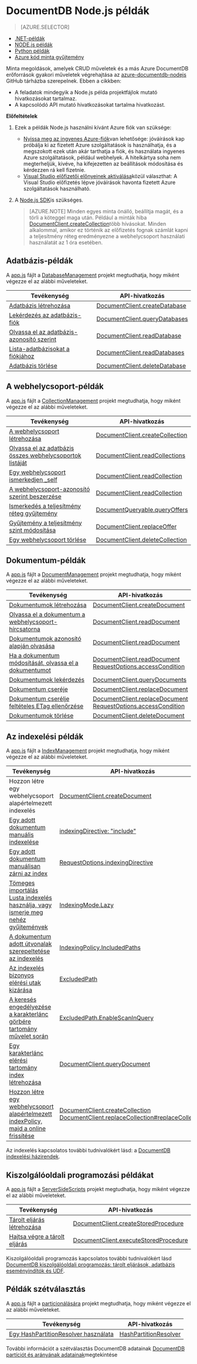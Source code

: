 <properties
    pageTitle="Példák NoSQL Node.js DocumentDB |} Microsoft Azure"
    description="Található NoSQL Node.js példák github a gyakori feladatok a DocumentDB, beleértve a JSON dokumentumok CRUD műveleteket NoSQL adatbázisokban."
    keywords="NODE.js példák"
    services="documentdb"
    authors="moderakh"
    manager="jhubbard"
    editor="monicar"
    documentationCenter="nodejs"/>

<tags
    ms.service="documentdb"
    ms.workload="data-services"
    ms.tgt_pltfrm="na"
    ms.devlang="na"
    ms.topic="article"
    ms.date="10/03/2016"
    ms.author="moderakh"/>


# <a name="documentdb-nodejs-examples"></a>DocumentDB Node.js példák

> [AZURE.SELECTOR]
- [.NET-példák](documentdb-dotnet-samples.md)
- [NODE.js példák](documentdb-nodejs-samples.md)
- [Python példák](documentdb-python-samples.md)
- [Azure kód minta gyűjtemény](https://azure.microsoft.com/documentation/samples/?service=documentdb)

Minta megoldások, amelyek CRUD műveletek és a más Azure DocumentDB erőforrások gyakori műveletek végrehajtása az [azure-documentdb-nodejs](https://github.com/Azure/azure-documentdb-node/tree/master/samples) GitHub tárházba szerepelnek. Ebben a cikkben:

- A feladatok mindegyik a Node.js példa projektfájlok mutató hivatkozásokat tartalmaz.
- A kapcsolódó API mutató hivatkozásokat tartalma hivatkozást.

**Előfeltételek**

1. Ezek a példák Node.js használni kívánt Azure fiók van szüksége:
    - [Nyissa meg az ingyenes Azure-fiók](https://azure.microsoft.com/pricing/free-trial/)van lehetősége: jóváírások kap próbálja ki az fizetett Azure szolgáltatások is használhatja, és a megszokott ezek után akár tarthatja a fiók, és használata ingyenes Azure szolgáltatások, például webhelyek. A hitelkártya soha nem megterheljük, kivéve, ha kifejezetten az beállítások módosítása és kérdezzen rá kell fizetnie.
   - [Visual Studio előfizetői előnyeinek aktiválása](https://azure.microsoft.com/pricing/member-offers/msdn-benefits-details/)közül választhat: A Visual Studio előfizetés lépve jóváírások havonta fizetett Azure szolgáltatások használható.
2. A [Node.js SDK](documentdb-sdk-node.md)is szükséges.

    > [AZURE.NOTE] Minden egyes minta önálló, beállítja magát, és a törli a köteggel maga után. Például a minták hiba [DocumentClient.createCollection](http://azure.github.io/azure-documentdb-node/DocumentClient.html#createCollection)több hívásokat. Minden alkalommal, amikor ez történik az előfizetés fognak számlát kapni a teljesítmény réteg eredményezne a webhelycsoport használati használatát az 1 óra esetében.

## <a name="database-examples"></a>Adatbázis-példák

A [app.js](https://github.com/Azure/azure-documentdb-node/blob/master/samples/DatabaseManagement/app.js) fájlt a [DatabaseManagement](https://github.com/Azure/azure-documentdb-node/tree/master/samples/DatabaseManagement) projekt megtudhatja, hogy miként végezze el az alábbi műveleteket.

Tevékenység | API-hivatkozás
--- | ---
[Adatbázis létrehozása](https://github.com/Azure/azure-documentdb-node/blob/ef53e5f6707a5dc45920fb6ad54d9c7e008a6c18/samples/DocumentDB.Samples.DatabaseManagement/app.js#L121-L131) | [DocumentClient.createDatabase](http://azure.github.io/azure-documentdb-node/DocumentClient.html#createDatabase)
[Lekérdezés az adatbázis-fiók](https://github.com/Azure/azure-documentdb-node/blob/ef53e5f6707a5dc45920fb6ad54d9c7e008a6c18/samples/DocumentDB.Samples.DatabaseManagement/app.js#L146-L171) | [DocumentClient.queryDatabases](http://azure.github.io/azure-documentdb-node/DocumentClient.html#queryDatabases)
[Olvassa el az adatbázis-azonosító szerint](https://github.com/Azure/azure-documentdb-node/blob/ef53e5f6707a5dc45920fb6ad54d9c7e008a6c18/samples/DocumentDB.Samples.DatabaseManagement/app.js#L89-L99) | [DocumentClient.readDatabase](http://azure.github.io/azure-documentdb-node/DocumentClient.html#readDatabase)
[Lista-adatbázisokat a fiókjához](https://github.com/Azure/azure-documentdb-node/blob/ef53e5f6707a5dc45920fb6ad54d9c7e008a6c18/samples/DocumentDB.Samples.DatabaseManagement/app.js#L111-L119) | [DocumentClient.readDatabases](http://azure.github.io/azure-documentdb-node/DocumentClient.html#readDatabase)
[Adatbázis törlése](https://github.com/Azure/azure-documentdb-node/blob/ef53e5f6707a5dc45920fb6ad54d9c7e008a6c18/samples/DocumentDB.Samples.DatabaseManagement/app.js#L133-L144) | [DocumentClient.deleteDatabase](http://azure.github.io/azure-documentdb-node/DocumentClient.html#deleteDatabase)

## <a name="collection-examples"></a>A webhelycsoport-példák

A [app.js](https://github.com/Azure/azure-documentdb-node/blob/master/samples/CollectionManagement/app.js) fájlt a [CollectionManagement](https://github.com/Azure/azure-documentdb-node/tree/master/samples/CollectionManagement) projekt megtudhatja, hogy miként végezze el az alábbi műveleteket.

Tevékenység | API-hivatkozás
--- | ---
[A webhelycsoport létrehozása](https://github.com/Azure/azure-documentdb-node/blob/ef53e5f6707a5dc45920fb6ad54d9c7e008a6c18/samples/DocumentDB.Samples.CollectionManagement/app.js#L97-L118) | [DocumentClient.createCollection](http://azure.github.io/azure-documentdb-node/DocumentClient.html#createCollection)
[Olvassa el az adatbázis összes webhelycsoportok listáját](https://github.com/Azure/azure-documentdb-node/blob/ef53e5f6707a5dc45920fb6ad54d9c7e008a6c18/samples/DocumentDB.Samples.CollectionManagement/app.js#L120-L130) | [DocumentClient.readCollections](http://azure.github.io/azure-documentdb-node/DocumentClient.html#readCollections)
[Egy webhelycsoport ismerkedjen _self](https://github.com/Azure/azure-documentdb-node/blob/ef53e5f6707a5dc45920fb6ad54d9c7e008a6c18/samples/DocumentDB.Samples.CollectionManagement/app.js#L132-L141) | [DocumentClient.readCollection](http://azure.github.io/azure-documentdb-node/DocumentClient.html#readCollection)
[A webhelycsoport-azonosító szerint beszerzése](https://github.com/Azure/azure-documentdb-node/blob/ef53e5f6707a5dc45920fb6ad54d9c7e008a6c18/samples/DocumentDB.Samples.CollectionManagement/app.js#L143-L156) | [DocumentClient.readCollection](http://azure.github.io/azure-documentdb-node/DocumentClient.html#readCollection)
[Ismerkedés a teljesítmény réteg gyűjtemény](https://github.com/Azure/azure-documentdb-node/blob/ef53e5f6707a5dc45920fb6ad54d9c7e008a6c18/samples/DocumentDB.Samples.CollectionManagement/app.js#L158-L186) | [DocumentQueryable.queryOffers](http://azure.github.io/azure-documentdb-node/DocumentClient.html#queryOffers)
[Gyűjtemény a teljesítmény szint módosítása](https://github.com/Azure/azure-documentdb-node/blob/ef53e5f6707a5dc45920fb6ad54d9c7e008a6c18/samples/DocumentDB.Samples.CollectionManagement/app.js#L188-L202) | [DocumentClient.replaceOffer](http://azure.github.io/azure-documentdb-node/DocumentClient.html#replaceOffer)
[Egy webhelycsoport törlése](https://github.com/Azure/azure-documentdb-node/blob/ef53e5f6707a5dc45920fb6ad54d9c7e008a6c18/samples/DocumentDB.Samples.CollectionManagement/app.js#L204-L215) | [DocumentClient.deleteCollection](http://azure.github.io/azure-documentdb-node/DocumentClient.html#deleteCollection)

## <a name="document-examples"></a>Dokumentum-példák

A [app.js](https://github.com/Azure/azure-documentdb-node/blob/master/samples/DocumentManagement/app.js) fájlt a [DocumentManagement](https://github.com/Azure/azure-documentdb-node/tree/master/samples/DocumentManagement) projekt megtudhatja, hogy miként végezze el az alábbi műveleteket.

Tevékenység | API-hivatkozás
--- | ---
[Dokumentumok létrehozása](https://github.com/Azure/azure-documentdb-node/blob/ef53e5f6707a5dc45920fb6ad54d9c7e008a6c18/samples/DocumentDB.Samples.DocumentManagement/app.js#L153-L177) | [DocumentClient.createDocument](http://azure.github.io/azure-documentdb-node/DocumentClient.html#createDocument)
[Olvassa el a dokumentum a webhelycsoport-hírcsatorna](https://github.com/Azure/azure-documentdb-node/blob/ef53e5f6707a5dc45920fb6ad54d9c7e008a6c18/samples/DocumentDB.Samples.DocumentManagement/app.js#L179-L189) | [DocumentClient.readDocument](http://azure.github.io/azure-documentdb-node/DocumentClient.html#readDocument)
[Dokumentumok azonosító alapján olvasása](https://github.com/Azure/azure-documentdb-node/blob/ef53e5f6707a5dc45920fb6ad54d9c7e008a6c18/samples/DocumentDB.Samples.DocumentManagement/app.js#L191-L201) | [DocumentClient.readDocument](http://azure.github.io/azure-documentdb-node/DocumentClient.html#readDocument)
[Ha a dokumentum módosítását, olvassa el a dokumentumot](https://github.com/Azure/azure-documentdb-node/blob/0778eadea7abb2af41e8c22a239dc872c584f421/samples/DocumentManagement/app.js#L79-L107) | [DocumentClient.readDocument](http://azure.github.io/azure-documentdb-node/DocumentClient.html#readDocument)<br/>[RequestOptions.accessCondition](http://azure.github.io/azure-documentdb-node/global.html#RequestOptions)
[Dokumentumok lekérdezés](https://github.com/Azure/azure-documentdb-node/blob/ef53e5f6707a5dc45920fb6ad54d9c7e008a6c18/samples/DocumentDB.Samples.DocumentManagement/app.js#L82-L110) | [DocumentClient.queryDocuments](http://azure.github.io/azure-documentdb-node/DocumentClient.html#queryDocuments)
[Dokumentum cseréje](https://github.com/Azure/azure-documentdb-node/blob/ef53e5f6707a5dc45920fb6ad54d9c7e008a6c18/samples/DocumentDB.Samples.DocumentManagement/app.js#L112-L119) |  [DocumentClient.replaceDocument](http://azure.github.io/azure-documentdb-node/DocumentClient.html#replaceDocument)
[Dokumentum cserélje feltételes ETag ellenőrzése](https://github.com/Azure/azure-documentdb-node/blob/0778eadea7abb2af41e8c22a239dc872c584f421/samples/DocumentManagement/app.js#L147-L164) |  [DocumentClient.replaceDocument](http://azure.github.io/azure-documentdb-node/DocumentClient.html#replaceDocument)<br/>[RequestOptions.accessCondition](http://azure.github.io/azure-documentdb-node/global.html#RequestOptions)
[Dokumentumok törlése](https://github.com/Azure/azure-documentdb-node/blob/ef53e5f6707a5dc45920fb6ad54d9c7e008a6c18/samples/DocumentDB.Samples.DocumentManagement/app.js#L122-L133) | [DocumentClient.deleteDocument](http://azure.github.io/azure-documentdb-node/DocumentClient.html#deleteDocument)

## <a name="indexing-examples"></a>Az indexelési példák

A [app.js](https://github.com/Azure/azure-documentdb-node/blob/master/samples/IndexManagement/app.js) fájlt a [IndexManagement](https://github.com/Azure/azure-documentdb-node/tree/master/samples/IndexManagement) projekt megtudhatja, hogy miként végezze el az alábbi műveleteket.

Tevékenység | API-hivatkozás
--- | ---
Hozzon létre egy webhelycsoport alapértelmezett indexelés | [DocumentClient.createDocument](http://azure.github.io/azure-documentdb-node/DocumentClient.html)
[Egy adott dokumentum manuális indexelése](https://github.com/Azure/azure-documentdb-node/blob/ef53e5f6707a5dc45920fb6ad54d9c7e008a6c18/samples/DocumentDB.Samples.IndexManagement/app.js#L185-L238) | [indexingDirective: "include"](http://azure.github.io/azure-documentdb-node/global.html#indexingDirective)
[Egy adott dokumentum manuálisan zárni az index](https://github.com/Azure/azure-documentdb-node/blob/ef53e5f6707a5dc45920fb6ad54d9c7e008a6c18/samples/DocumentDB.Samples.IndexManagement/app.js#L120-L183) | [RequestOptions.indexingDirective](http://azure.github.io/azure-documentdb-node/global.html#RequestOptions)
[Tömeges importálás Lusta indexelés használja, vagy ismerje meg nehéz gyűjtemények](https://github.com/Azure/azure-documentdb-node/blob/ef53e5f6707a5dc45920fb6ad54d9c7e008a6c18/samples/DocumentDB.Samples.IndexManagement/app.js#L240-L269) | [IndexingMode.Lazy](http://azure.github.io/azure-documentdb-node/global.html#IndexingMode)
[A dokumentum adott útvonalak szerepeltetése az indexelés](https://github.com/Azure/azure-documentdb-node/blob/ef53e5f6707a5dc45920fb6ad54d9c7e008a6c18/samples/DocumentDB.Samples.IndexManagement/app.js#L433-L444) | [IndexingPolicy.IncludedPaths](http://azure.github.io/azure-documentdb-node/global.html#IndexingPolicy)
[Az indexelés bizonyos elérési utak kizárása](https://github.com/Azure/azure-documentdb-node/blob/ef53e5f6707a5dc45920fb6ad54d9c7e008a6c18/samples/DocumentDB.Samples.IndexManagement/app.js#L427-L450) | [ExcludedPath](http://azure.github.io/azure-documentdb-node/global.html#IndexingPolicy)
[A keresés engedélyezése a karakterlánc görbére tartomány művelet során](https://github.com/Azure/azure-documentdb-node/blob/ef53e5f6707a5dc45920fb6ad54d9c7e008a6c18/samples/DocumentDB.Samples.IndexManagement/app.js#L271-L347)| [ExcludedPath.EnableScanInQuery](http://azure.github.io/azure-documentdb-node/global.html#FeedOptions)
[Egy karakterlánc elérési tartomány index létrehozása](https://github.com/Azure/azure-documentdb-node/blob/ef53e5f6707a5dc45920fb6ad54d9c7e008a6c18/samples/DocumentDB.Samples.IndexManagement/app.js#L349-L425) | [DocumentClient.queryDocument](http://azure.github.io/azure-documentdb-node/DocumentClient.html#queryDocument)
[Hozzon létre egy webhelycsoport alapértelmezett indexPolicy, majd a online frissítése](https://github.com/Azure/azure-documentdb-node/blob/ef53e5f6707a5dc45920fb6ad54d9c7e008a6c18/samples/DocumentDB.Samples.IndexManagement/app.js#L519-L614) | [DocumentClient.createCollection](http://azure.github.io/azure-documentdb-node/DocumentClient.html#createCollection)<br> [DocumentClient.replaceCollection#replaceCollection](http://azure.github.io/azure-documentdb-node/DocumentClient.html)

Az indexelés kapcsolatos további tudnivalókért lásd: a [DocumentDB indexelési házirendek](documentdb-indexing-policies.md).

## <a name="server-side-programming-examples"></a>Kiszolgálóoldali programozási példákat

A [app.js](https://github.com/Azure/azure-documentdb-node/blob/master/samples/ServerSideScripts/app.js) fájlt a [ServerSideScripts](https://github.com/Azure/azure-documentdb-node/tree/master/samples/ServerSideScripts) projekt megtudhatja, hogy miként végezze el az alábbi műveleteket.

Tevékenység | API-hivatkozás
--- | ---
[Tárolt eljárás létrehozása](https://github.com/Azure/azure-documentdb-node/blob/ef53e5f6707a5dc45920fb6ad54d9c7e008a6c18/samples/DocumentDB.Samples.ServerSideScripts/app.js#L44-L71) | [DocumentClient.createStoredProcedure](http://azure.github.io/azure-documentdb-node/DocumentClient.html#createStoredProcedure)
[Hajtsa végre a tárolt eljárás](https://github.com/Azure/azure-documentdb-node/blob/ef53e5f6707a5dc45920fb6ad54d9c7e008a6c18/samples/DocumentDB.Samples.ServerSideScripts/app.js#L73-L90) | [DocumentClient.executeStoredProcedure](http://azure.github.io/azure-documentdb-node/DocumentClient.html#executeStoredProcedure)

Kiszolgálóoldali programozás kapcsolatos további tudnivalókért lásd [DocumentDB kiszolgálóoldali programozás: tárolt eljárások, adatbázis eseményindítók és UDF](documentdb-programming.md).

## <a name="partitioning-examples"></a>Példák szétválasztás

A [app.js](https://github.com/Azure/azure-documentdb-node/blob/master/samples/Partitioning/app.js) fájlt a [particionálására](https://github.com/Azure/azure-documentdb-node/tree/master/samples/Partitioning) projekt megtudhatja, hogy miként végezze el az alábbi műveleteket.

Tevékenység | API-hivatkozás
--- | ---
[Egy HashPartitionResolver használata](https://github.com/Azure/azure-documentdb-node/blob/ce0fc3c4e70b0279091a1e03620a668d93a14fc2/samples/Partitioning/app.js#L53-L103) | [HashPartitionResolver](http://azure.github.io/azure-documentdb-node/HashPartitionResolver.html)

További információt a szétválasztás DocumentDB adatainak [DocumentDB partíciót és arányának adatainak](documentdb-partition-data.md)megtekintése
